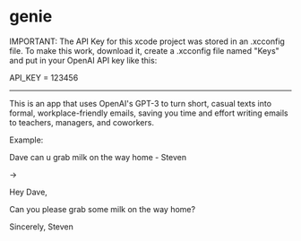 # genie
IMPORTANT: The API Key for this xcode project was stored in an .xcconfig file. To make this work, download it, create a .xcconfig file named "Keys" and put in your OpenAI API key like this:

API_KEY = 123456

------------------------------------------------------------

This is an app that uses OpenAI's GPT-3 to turn short, casual texts into formal, workplace-friendly emails, saving you time and effort writing emails to teachers, managers, and coworkers.

Example:

Dave can u grab milk on the way home - Steven

->

Hey Dave,

Can you please grab some milk on the way home?

Sincerely,
Steven
